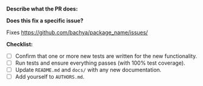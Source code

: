 **Describe what the PR does:**

**Does this fix a specific issue?**

Fixes https://github.com/bachya/package_name/issues/<ISSUE ID>
  
**Checklist:**

- [ ] Confirm that one or more new tests are written for the new functionality.
- [ ] Run tests and ensure everything passes (with 100% test coverage).
- [ ] Update `README.md` and `docs/` with any new documentation.
- [ ] Add yourself to `AUTHORS.md`.
